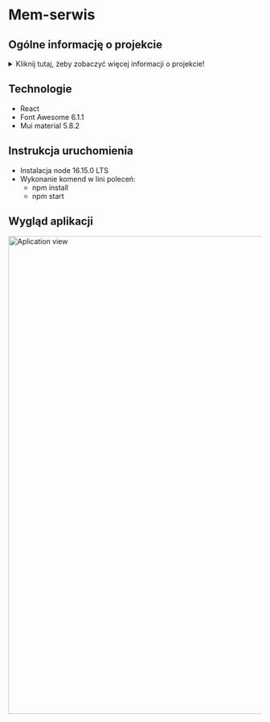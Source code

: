 # Mem-serwis 
 
   ## Ogólne informację o projekcie
<details>
<summary>Kliknij tutaj, żeby zobaczyć więcej informacji o projekcie!</summary>
  Projekt powstał na potrzeby uczelnianego projektu końcowego. Mem-serwis jest prostą aplikacją do wyświetlania "memów".
Aplikacja zawiera 3 routy HOT, REGULAR, FAVOURITE oraz możliwość dodawania upvote i dawnvote. Memy z ilością upvote-dawnvote>5 trafiają do routa 
HOT, reszta znajduje się w roucie REGULAR. Memy oznaczone gwiazdką trafiają do routa FAVOURITE.
</details>

   ## Technologie

* React
* Font Awesome 6.1.1 
* Mui material 5.8.2

## Instrukcja uruchomienia

* Instalacja node 16.15.0 LTS
* Wykonanie komend w lini poleceń:
  * npm install 
  * npm start

## Wygląd aplikacji
   
<img width="950" alt="Aplication view" src="https://user-images.githubusercontent.com/81090205/171473607-a1ba2968-abab-4f36-876c-132b082bcf4b.PNG">
